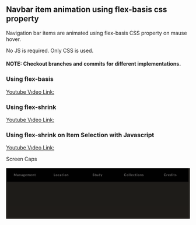 ## Navbar item animation using flex-basis css property

Navigation bar items are animated using flex-basis CSS property on mause hover.

No JS is required. Only CSS is used.

#### NOTE: Checkout branches and commits for different implementations.

### Using flex-basis

[Youtube Vıdeo Link: ](https://youtu.be/061foQFLv8U)<br />

### Using flex-shrink

[Youtube Vıdeo Link: ](https://youtu.be/se7WTY9xUXY)<br />

### Using flex-shrink on Item Selection with Javascript

[Youtube Vıdeo Link: ](https://youtu.be/7UbaqJ1YQDs)<br />

Screen Caps <br /><br />
![alt text](/Screen-01.png "Closed")
